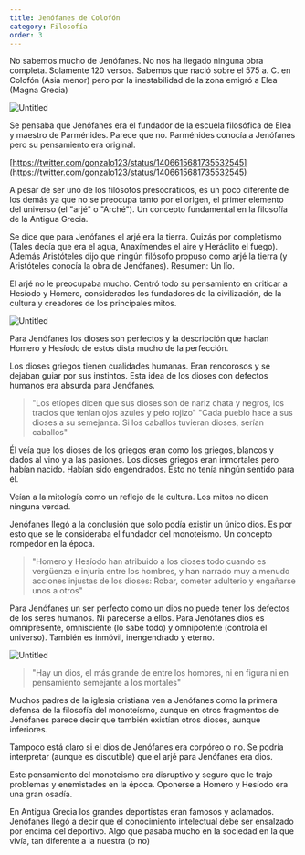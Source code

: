 ```yaml
---
title: Jenófanes de Colofón
category: Filosofía
order: 3
---
```


No sabemos mucho de Jenófanes. No nos ha llegado ninguna obra completa. Solamente 120 versos. Sabemos que nació sobre el 575 a. C. en Colofón (Asia menor) pero por la inestabilidad de la zona emigró a Elea (Magna Grecia)

![Untitled]({{site.baseurl}}/images/Jenofanes%20de%20Colofon%20bce054fe7f2048d69485a7cbf7995677/Map_Ciudades_Antiguas_Asia_Menor_-_Colofon__ciudad__-_Wikipedia__la_enciclopedia_libre.png)

Se pensaba que Jenófanes era el fundador de la escuela filosófica de Elea y maestro de Parménides. Parece que no. Parménides conocía a Jenófanes pero su pensamiento era original.

[https://twitter.com/gonzalo123/status/1406615681735532545](https://twitter.com/gonzalo123/status/1406615681735532545)

A pesar de ser uno de los filósofos presocráticos, es un poco diferente de los demás ya que no se preocupa tanto por el origen, el primer elemento del universo (el "arjé" o "Arché"). Un concepto fundamental en la filosofía de la Antigua Grecia.

Se dice que para Jenófanes el arjé era la tierra. Quizás por completismo (Tales decía que era el agua, Anaxímendes el aire y Heráclito el fuego). Además Aristóteles dijo que ningún filósofo propuso como arjé la tierra (y Aristóteles conocía la obra de Jenófanes). Resumen: Un lío.

El arjé no le preocupaba mucho. Centró todo su pensamiento en criticar a Hesíodo y Homero, considerados los fundadores de la civilización, de la cultura y creadores de los principales mitos.

![Untitled]({{site.baseurl}}/images/Jenofanes%20de%20Colofon%20bce054fe7f2048d69485a7cbf7995677/Jenofanes_-_Buscar_con_Google.png)

Para Jenófanes los dioses son perfectos y la descripción que hacían Homero y Hesíodo de estos dista mucho de la perfección.

Los dioses griegos tienen cualidades humanas. Eran rencorosos y se dejaban guiar por sus instintos. Esta idea de los dioses con defectos humanos era absurda para Jenófanes.

>"Los etíopes dicen que sus dioses son de nariz chata y negros, los tracios que tenían ojos azules y pelo rojizo" "Cada pueblo hace a sus dioses a su semejanza. Si los caballos tuvieran dioses, serían caballos"

Él veía que los dioses de los griegos eran como los griegos, blancos y dados al vino y a las pasiones. Los dioses griegos eran inmortales pero habían nacido. Habían sido engendrados. Esto no tenía ningún sentido para él.

Veían a la mitología como un reflejo de la cultura. Los mitos no dicen ninguna verdad. 

Jenófanes llegó a la conclusión que solo podía existir un único dios. Es por esto que se le consideraba el fundador del monoteismo. Un concepto rompedor en la época.

> "Homero y Hesíodo han atribuido a los dioses todo cuando es vergüenza e injuria entre los hombres, y han narrado muy a menudo acciones injustas de los dioses: Robar, cometer adulterio y engañarse unos a otros"

Para Jenófanes un ser perfecto como un dios no puede tener los defectos de los seres humanos. Ni parecerse a ellos. Para Jenófanes dios es omnipresente, omnisciente (lo sabe todo) y omnipotente (controla el universo). También es inmóvil, inengendrado y eterno.

![Untitled]({{site.baseurl}}/images/Jenofanes%20de%20Colofon%20bce054fe7f2048d69485a7cbf7995677/_Frases_y_citas_celebres_de_Jenofanes_.png)

>"Hay un dios, el más grande de entre los hombres, ni en figura ni en pensamiento semejante a los mortales"

Muchos padres de la iglesia cristiana ven a Jenófanes como la primera defensa de la filosofía del monoteísmo, aunque en otros fragmentos de Jenófanes parece decir que también existían otros dioses, aunque inferiores.

Tampoco está claro si el dios de Jenófanes era corpóreo o no. Se podría interpretar (aunque es discutible) que el arjé para Jenófanes era dios.

Este pensamiento del monoteismo era disruptivo  y seguro que le trajo problemas y enemistades en la época. Oponerse a Homero y Hesíodo era una gran osadía.

En Antigua Grecia los grandes deportistas eran famosos y aclamados. Jenófanes llegó a decir que el conocimiento intelectual debe ser ensalzado por encima del deportivo. Algo que pasaba mucho en la sociedad en la que vivía, tan diferente a la nuestra (o no)

